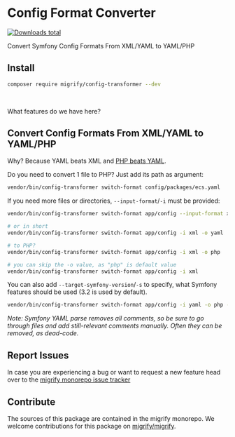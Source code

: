 # Config Format Converter

[![Downloads total](https://img.shields.io/packagist/dt/migrify/config-transformer.svg?style=flat-square)](https://packagist.org/packages/migrify/config-transformer/stats)

Convert Symfony Config Formats From XML/YAML to YAML/PHP

## Install

```bash
composer require migrify/config-transformer --dev
```

<br>

What features do we have here?

## Convert Config Formats From XML/YAML to YAML/PHP

Why? Because YAML beats XML and [PHP beats YAML](https://tomasvotruba.com/blog/2020/07/16/10-cool-features-you-get-after-switching-from-yaml-to-php-configs/).

Do you need to convert 1 file to PHP? Just add its path as argument:

```bash
vendor/bin/config-transformer switch-format config/packages/ecs.yaml
```

If you need more files or directories, `--input-format`/`-i` must be provided:

```bash
vendor/bin/config-transformer switch-format app/config --input-format xml --output-format yaml

# or in short
vendor/bin/config-transformer switch-format app/config -i xml -o yaml

# to PHP?  
vendor/bin/config-transformer switch-format app/config -i xml -o php

# you can skip the -o value, as "php" is default value
vendor/bin/config-transformer switch-format app/config -i xml
```

You can also add `--target-symfony-version`/`-s` to specify, what Symfony features should be used (3.2 is used by default).

```bash
vendor/bin/config-transformer switch-format app/config -i yaml -o php -s 3.3
```

*Note: Symfony YAML parse removes all comments, so be sure to go through files and add still-relevant comments manually. Often they can be removed, as dead-code.*

## Report Issues

In case you are experiencing a bug or want to request a new feature head over to the [migrify monorepo issue tracker](https://github.com/migrify/migrify/issues)

## Contribute

The sources of this package are contained in the migrify monorepo. We welcome contributions for this package on [migrify/migrify](https://github.com/migrify/migrify).
